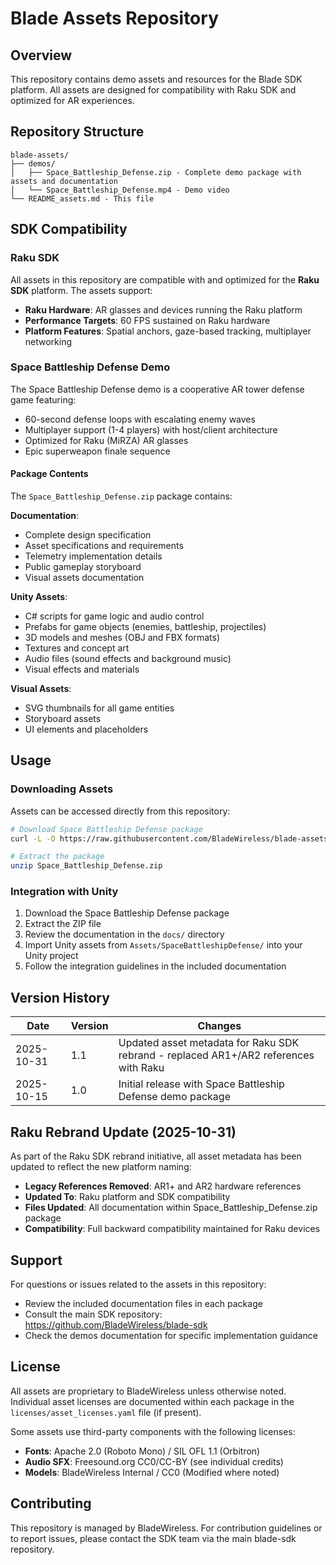 # Blade Assets Repository

## Overview

This repository contains demo assets and resources for the Blade SDK platform. All assets are designed for compatibility with Raku SDK and optimized for AR experiences.

## Repository Structure

```
blade-assets/
├── demos/
│   ├── Space_Battleship_Defense.zip - Complete demo package with assets and documentation
│   └── Space_Battleship_Defense.mp4 - Demo video
└── README_assets.md - This file
```

## SDK Compatibility

### Raku SDK

All assets in this repository are compatible with and optimized for the **Raku SDK** platform. The assets support:

- **Raku Hardware**: AR glasses and devices running the Raku platform
- **Performance Targets**: 60 FPS sustained on Raku hardware
- **Platform Features**: Spatial anchors, gaze-based tracking, multiplayer networking

### Space Battleship Defense Demo

The Space Battleship Defense demo is a cooperative AR tower defense game featuring:

- 60-second defense loops with escalating enemy waves
- Multiplayer support (1-4 players) with host/client architecture
- Optimized for Raku (MiRZA) AR glasses
- Epic superweapon finale sequence

#### Package Contents

The `Space_Battleship_Defense.zip` package contains:

**Documentation**:
- Complete design specification
- Asset specifications and requirements
- Telemetry implementation details
- Public gameplay storyboard
- Visual assets documentation

**Unity Assets**:
- C# scripts for game logic and audio control
- Prefabs for game objects (enemies, battleship, projectiles)
- 3D models and meshes (OBJ and FBX formats)
- Textures and concept art
- Audio files (sound effects and background music)
- Visual effects and materials

**Visual Assets**:
- SVG thumbnails for all game entities
- Storyboard assets
- UI elements and placeholders

## Usage

### Downloading Assets

Assets can be accessed directly from this repository:

```bash
# Download Space Battleship Defense package
curl -L -O https://raw.githubusercontent.com/BladeWireless/blade-assets/main/demos/Space_Battleship_Defense.zip

# Extract the package
unzip Space_Battleship_Defense.zip
```

### Integration with Unity

1. Download the Space Battleship Defense package
2. Extract the ZIP file
3. Review the documentation in the `docs/` directory
4. Import Unity assets from `Assets/SpaceBattleshipDefense/` into your Unity project
5. Follow the integration guidelines in the included documentation

## Version History

| Date | Version | Changes |
|------|---------|---------|
| 2025-10-31 | 1.1 | Updated asset metadata for Raku SDK rebrand - replaced AR1+/AR2 references with Raku |
| 2025-10-15 | 1.0 | Initial release with Space Battleship Defense demo package |

## Raku Rebrand Update (2025-10-31)

As part of the Raku SDK rebrand initiative, all asset metadata has been updated to reflect the new platform naming:

- **Legacy References Removed**: AR1+ and AR2 hardware references
- **Updated To**: Raku platform and SDK compatibility
- **Files Updated**: All documentation within Space_Battleship_Defense.zip package
- **Compatibility**: Full backward compatibility maintained for Raku devices

## Support

For questions or issues related to the assets in this repository:

- Review the included documentation files in each package
- Consult the main SDK repository: https://github.com/BladeWireless/blade-sdk
- Check the demos documentation for specific implementation guidance

## License

All assets are proprietary to BladeWireless unless otherwise noted. Individual asset licenses are documented within each package in the `licenses/asset_licenses.yaml` file (if present).

Some assets use third-party components with the following licenses:
- **Fonts**: Apache 2.0 (Roboto Mono) / SIL OFL 1.1 (Orbitron)
- **Audio SFX**: Freesound.org CC0/CC-BY (see individual credits)
- **Models**: BladeWireless Internal / CC0 (Modified where noted)

## Contributing

This repository is managed by BladeWireless. For contribution guidelines or to report issues, please contact the SDK team via the main blade-sdk repository.
